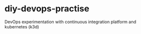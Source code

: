 # diy-devops-practise
DevOps experimentation with continuous integration platform and kubernetes (k3d)
